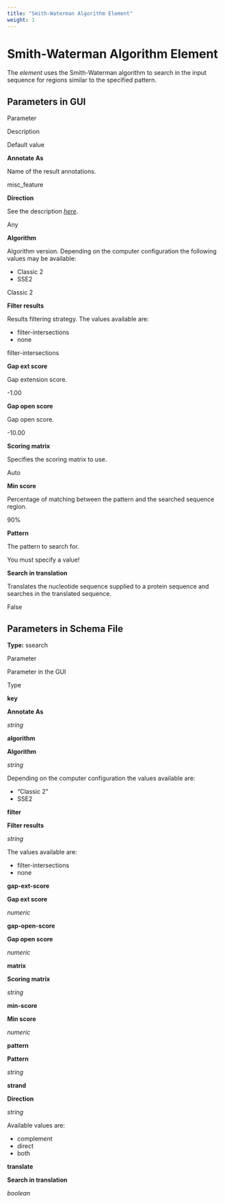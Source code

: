 ```yaml
---
title: "Smith-Waterman Algorithm Element"
weight: 1
---
```



# Smith-Waterman Algorithm Element

The _element_ uses the Smith-Waterman algorithm to search in the input sequence for regions similar to the specified pattern.

Parameters in GUI
-----------------

Parameter

Description

Default value

**Annotate As**

Name of the result annotations.

misc\_feature

**Direction**

See the description [_here_](element-direction-in-schema.md).

Any

**Algorithm**

Algorithm version. Depending on the computer configuration the following values may be available:

*   Classic 2
*   SSE2

Classic 2

**Filter results**

Results filtering strategy. The values available are:

*   filter-intersections
*   none

filter-intersections

**Gap ext score**

Gap extension score.

\-1.00

**Gap open score**

Gap open score.

\-10.00

**Scoring matrix**

Specifies the scoring matrix to use.

Auto

**Min score**

Percentage of matching between the pattern and the searched sequence region.

90%

**Pattern**

The pattern to search for.

You must specify a value!

**Search in translation**

Translates the nucleotide sequence supplied to a protein sequence and searches in the translated sequence.

False



Parameters in Schema File
-------------------------

**Type:** ssearch

Parameter

Parameter in the GUI

Type

**key**

**Annotate As**

_string_

**algorithm**

**Algorithm**

_string_

Depending on the computer configuration the values available are:

*   “Classic 2”
*   SSE2

**filter**

**Filter results**

_string_

The values available are:

*   filter-intersections
*   none

**gap-ext-score**

**Gap ext score**

_numeric_

**gap-open-score**

**Gap open score**

_numeric_

**matrix**

**Scoring matrix**

_string_

**min-score**

**Min score**

_numeric_

**pattern**

**Pattern**

_string_

**strand**

**Direction**

_string_

Available values are:

*   complement
*   direct
*   both

**translate**

**Search in translation**

_boolean_
